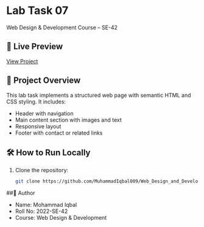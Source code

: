 # Lab Task 07  
Web Design & Development Course – SE-42  

## 🔗 Live Preview  
[View Project](https://muhammadiqbal009.github.io/Web_Design_and_Development_Course_2022-SE-42/Lab_Task_07/index.html)  

## 📄 Project Overview  
This lab task implements a structured web page with semantic HTML and CSS styling. It includes:  
- Header with navigation  
- Main content section with images and text  
- Responsive layout  
- Footer with contact or related links  

## 🛠 How to Run Locally  
1. Clone the repository:  
   ```bash
   git clone https://github.com/MuhammadIqbal009/Web_Design_and_Development_Course_2022-SE-42.git
   
##👤 Author

- Name: Mohammad Iqbal
- Roll No: 2022-SE-42
- Course: Web Design & Development
